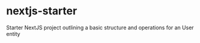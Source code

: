 # nextjs-starter
Starter NextJS project outlining a basic structure and operations for an User entity
